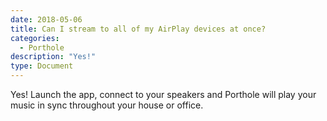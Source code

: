 ```yaml
---
date: 2018-05-06
title: Can I stream to all of my AirPlay devices at once?
categories:
  - Porthole 
description: "Yes!"
type: Document
---
```

Yes! Launch the app, connect to your speakers and Porthole will play your music in sync throughout your house or office.
